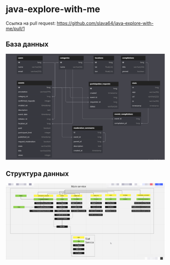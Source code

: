 # java-explore-with-me
Ссылка на pull request: https://github.com/slava64/java-explore-with-me/pull/1
## База данных
![](tables.png)
## Структура данных
![](structure.png)
